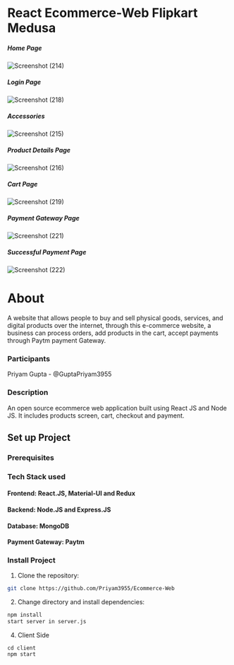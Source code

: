 # React Ecommerce-Web Flipkart Medusa

##### Home Page
![Screenshot (214)](https://user-images.githubusercontent.com/94617708/194713885-4dfeb926-80e7-4ca5-bde8-b1f110f85db4.png)

##### Login Page
![Screenshot (218)](https://user-images.githubusercontent.com/94617708/194715031-893810ca-be4e-4670-8bfe-966a93464af0.png)

##### Accessories
![Screenshot (215)](https://user-images.githubusercontent.com/94617708/194714673-13486466-f1f0-4afe-9010-39a815a02619.png)

##### Product Details Page
![Screenshot (216)](https://user-images.githubusercontent.com/94617708/194714853-d3afae6e-ea8e-49f6-b7a8-ea9485df9355.png)

##### Cart Page
![Screenshot (219)](https://user-images.githubusercontent.com/94617708/194715127-21b7064c-3a55-47f3-99b4-75601c4f13cb.png)

##### Payment Gateway Page
![Screenshot (221)](https://user-images.githubusercontent.com/94617708/194715303-615d515b-70ce-4d4b-86dd-5144fc69e416.png)

##### Successful Payment Page
![Screenshot (222)](https://user-images.githubusercontent.com/94617708/194715400-97982aae-8e98-4dbe-bbc4-f107a3acb36f.png)

# About
A website that allows people to buy and sell physical goods, services, and digital products over the internet, through this e-commerce website, a business can process orders, add products in the cart, accept payments through Paytm payment Gateway.

### Participants
Priyam Gupta - @GuptaPriyam3955

### Description
An open source ecommerce web application built using React JS and Node JS. It includes products screen, cart, checkout and payment.

## Set up Project

### Prerequisites
### Tech Stack used
#### Frontend: React.JS, Material-UI and Redux
#### Backend: Node.JS and Express.JS
#### Database: MongoDB
#### Payment Gateway: Paytm

### Install Project

1. Clone the repository:

```bash
git clone https://github.com/Priyam3955/Ecommerce-Web
```

2. Change directory and install dependencies:

```bash
npm install
start server in server.js
```
4.  Client Side
```
cd client
npm start
```
